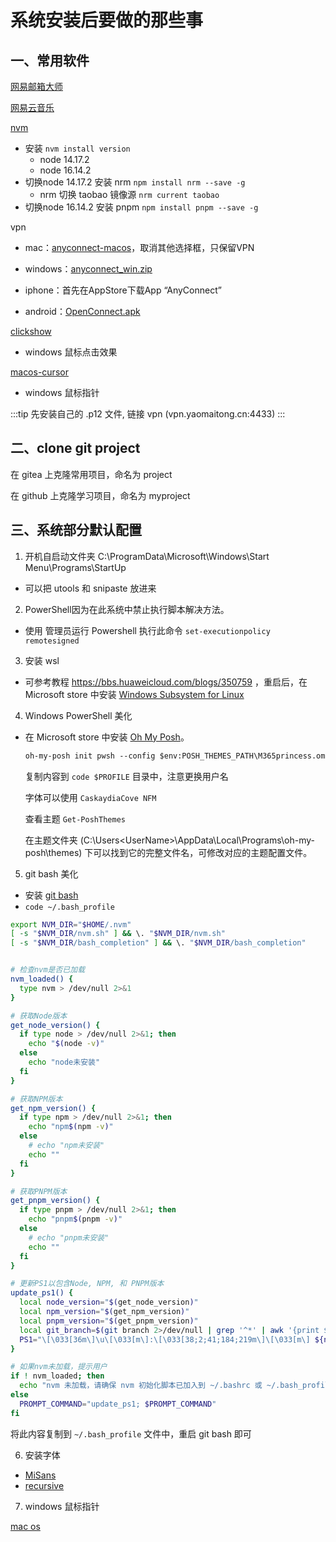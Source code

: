 # 系统安装后要做的那些事

## 一、常用软件

[网易邮箱大师](https://dashi.163.com/)

[网易云音乐](https://music.163.com/#/download)

[nvm](https://github.com/nvm-sh/nvm?tab=readme-ov-file#installing-and-updating)
- 安装 `nvm install version`
    - node 14.17.2
    - node 16.14.2
- 切换node 14.17.2 安装 nrm `npm install nrm --save -g`
    - nrm 切换 taobao 镜像源 `nrm current taobao`
- 切换node 16.14.2 安装 pnpm `npm install pnpm --save -g`

vpn
- mac：[anyconnect-macos](https://cdnfile.yaomaitong.cn/vpn/anyconnect-macos-4.9.04053.dmg)，取消其他选择框，只保留VPN

- windows：[anyconnect_win.zip](https://cdnfile.yaomaitong.cn/vpn/anyconnect_win.zip)

- iphone：首先在AppStore下载App “AnyConnect”
- android：[OpenConnect.apk](https://cdnfile.yaomaitong.cn/vpn/OpenConnect-1.15-1152.apk)

[clickshow](https://github.com/cuiliang/ClickShow/releases/tag/1.4.1)
- windows 鼠标点击效果

[macos-cursor](https://zhutix.com/ico/macos-cursor-21/)

- windows 鼠标指针



:::tip 
先安装自己的 .p12 文件, 链接 vpn (vpn.yaomaitong.cn:4433)
:::


## 二、clone git project

在 gitea 上克隆常用项目，命名为 project

在 github 上克隆学习项目，命名为 myproject


## 三、系统部分默认配置

1. 开机自启动文件夹 C:\ProgramData\Microsoft\Windows\Start Menu\Programs\StartUp
- 可以把 utools 和 snipaste 放进来
2. PowerShell因为在此系统中禁止执行脚本解决方法。
- 使用 管理员运行  Powershell 执行此命令 `set-executionpolicy remotesigned`
3. 安装 wsl 
- 可参考教程 https://bbs.huaweicloud.com/blogs/350759 ，重启后，在 Microsoft store 中安装 [Windows Subsystem for Linux](https://apps.microsoft.com/store/detail/windows-subsystem-for-linux/9P9TQF7MRM4R)

4. Windows PowerShell 美化
- 在 Microsoft store 中安装 [Oh My Posh](https://ohmyposh.dev/)。
    ```txt
    oh-my-posh init pwsh --config $env:POSH_THEMES_PATH\M365princess.omp.json | Invoke-Expression
    ```
    复制内容到 `code $PROFILE` 目录中，注意更换用户名
    
    字体可以使用 `CaskaydiaCove NFM`

    查看主题 `Get-PoshThemes`
    
    在主题文件夹 (C:\Users\<UserName>\AppData\Local\Programs\oh-my-posh\themes) 下可以找到它的完整文件名，可修改对应的主题配置文件。

5. git bash 美化

- 安装 [git bash](https://git-scm.com/downloads)
- `code ~/.bash_profile`

```bash
export NVM_DIR="$HOME/.nvm"
[ -s "$NVM_DIR/nvm.sh" ] && \. "$NVM_DIR/nvm.sh"
[ -s "$NVM_DIR/bash_completion" ] && \. "$NVM_DIR/bash_completion"


# 检查nvm是否已加载
nvm_loaded() {
  type nvm > /dev/null 2>&1
}

# 获取Node版本
get_node_version() {
  if type node > /dev/null 2>&1; then
    echo "$(node -v)"
  else
    echo "node未安装"
  fi
}

# 获取NPM版本
get_npm_version() {
  if type npm > /dev/null 2>&1; then
    echo "npm$(npm -v)"
  else
    # echo "npm未安装"
    echo ""
  fi
}

# 获取PNPM版本
get_pnpm_version() {
  if type pnpm > /dev/null 2>&1; then
    echo "pnpm$(pnpm -v)"
  else
    # echo "pnpm未安装"
    echo ""
  fi
}

# 更新PS1以包含Node, NPM, 和 PNPM版本
update_ps1() {
  local node_version="$(get_node_version)"
  local npm_version="$(get_npm_version)"
  local pnpm_version="$(get_pnpm_version)"
  local git_branch=$(git branch 2>/dev/null | grep '^*' | awk '{print $2}')
  PS1="\[\033[36m\]\u\[\033[m\]:\[\033[38;2;41;184;219m\]\[\033[m\] ${node_version}(${npm_version}${pnpm_version}) \[\033[38;2;35;209;139m\]➜ \[\033[m\]"
}

# 如果nvm未加载，提示用户
if ! nvm_loaded; then
  echo "nvm 未加载，请确保 nvm 初始化脚本已加入到 ~/.bashrc 或 ~/.bash_profile"
else
  PROMPT_COMMAND="update_ps1; $PROMPT_COMMAND"
fi

```
将此内容复制到 `~/.bash_profile` 文件中，重启 git bash 即可

6. 安装字体

- [MiSans](https://web.vip.miui.com/page/info/mio/mio/detail?postId=33935854)
- [recursive](https://github.com/arrowtype/recursive)

7. windows 鼠标指针

[mac os](https://zhutix.com/ico/macos-cursor-21/)
